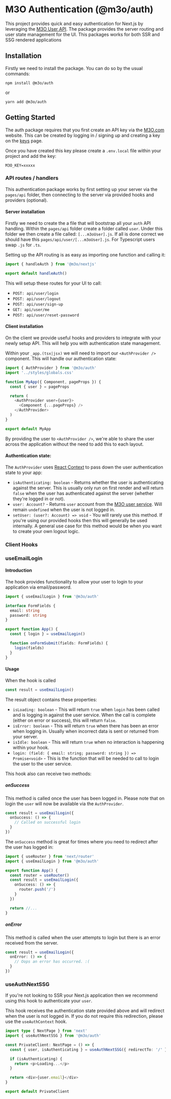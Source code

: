 # M3O Authentication (@m3o/auth)

This project provides quick and easy authentication for Next.js by leveraging the [M3O User API](https://m3o.com/user). The package provides the server routing and user state management for the UI. This packages works for both SSR and SSG rendered applications

## Installation

Firstly we need to install the package. You can do so by the usual commands:

`npm install @m3o/auth`

or

`yarn add @m3o/auth`

## Getting Started

The auth package requires that you first create an API key via the [M3O.com](https://m3o.com) website. This can be created by logging in / signing up and creating a key on the [keys](https://m3o.com/account/keys) page.

Once you have created this key please create a `.env.local` file within your project and add the key:

`M3O_KEY=xxxxx`

### API routes / handlers

This authentication package works by first setting up your server via the `pages/api` folder, then connecting to the server via provided hooks and providers (optional).

#### Server installation

Firstly we need to create the a file that will bootstrap all your `auth` API handling. Within the `pages/api` folder create a folder called `user`. Under this folder we then create a file called: `[...m3oUser].js`. If all is done correct we should have this `pages/api/user/[...m3oUser].js`. For Typescript users swap `.js` for `.ts`.

Setting up the API routing is as easy as importing one function and calling it:

```javascript
import { handleAuth } from '@m3o/nextjs'

export default handleAuth()
```

This will setup these routes for your UI to call:

- `POST: api/user/login`
- `POST: api/user/logout`
- `POST: api/user/sign-up`
- `GET: api/user/me`
- `POST: api/user/reset-password`

#### Client installation

On the client we provide useful hooks and providers to integrate with your newly setup API. This will help you with authentication state management.

Within your `_app.(tsx|jsx)` we will need to import our `<AuthProvider />` component. This will handle our authentication state:

```javascript
import { AuthProvider } from '@m3o/auth'
import '../styles/globals.css'

function MyApp({ Component, pageProps }) {
  const { user } = pageProps

  return (
    <AuthProvider user={user}>
      <Component {...pageProps} />
    </AuthProvider>
  )
}

export default MyApp
```

By providing the user to `<AuthProvider />`, we're able to share the user across the application without the need to add this to each layout.

#### Authentication state:

The `AuthProvider` uses [React Context](https://reactjs.org/docs/context.html) to pass down the user authentication state to your app:

- `isAuthenticating: boolean` - Returns whether the user is authenticating against the server. This is usually only run on first render and will return `false` when the user has authenticated against the server (whether they're logged in or not).
- `user: Account?` - Returns `user` account from the [M3O user service](https://m3o.com/user). Will remain `undefined` when the user is not logged in.
- `setUser: (user?: Account) => void` - You will rarely use this method. If you're using our provided hooks then this will generally be used internally. A general use case for this method would be when you want to create your own logout logic.

### Client Hooks

### useEmailLogin

#### Introduction

The hook provides functionality to allow your user to login to your application via email/password.

```typescript
import { useEmailLogin } from '@m3o/auth'

interface FormFields {
  email: string
  password: string
}

export function App() {
  const { login } = useEmailLogin()

  function onFormSubmit(fields: FormFields) {
    login(fields)
  }
}
```

#### Usage

When the hook is called

```typescript
const result = useEmailLogin()
```

The result object contains these properties:

- `isLoading: boolean` - This will return `true` when `login` has been called and is logging in against the user service. When the call is complete (either on error or success), this will return `false`.
- `isError: boolean` - This will return `true` when there has been an error when logging in. Usually when incorrect data is sent or returned from your server.
- `isIdle: boolean` - This will return `true` when no interaction is happening within your hook.
- `login: (field: { email: string; password: string }) => Promise<void>` - This is the function that will be needed to call to login the user to the user service.

This hook also can receive two methods:

##### onSuccess

This method is called once the user has been logged in. Please note that on login the `user` will now be available via the `AuthProvider`.

```typescript
const result = useEmailLogin({
  onSuccess: () => {
    // Called on successful login
  }
})
```

The `onSuccess` method is great for times where you need to redirect after the user has logged in:

```typescript
import { useRouter } from 'next/router'
import { useEmailLogin } from '@m3o/auth'

export function App() {
  const router = useRouter()
  const result = useEmailLogin({
    onSuccess: () => {
      router.push('/')
    }
  })

  return //...
}
```

##### onError

This method is called when the user attempts to login but there is an error received from the server.

```typescript
const result = useEmailLogin({
  onError: () => {
    // Oops an error has occurred. :(
  }
})
```

### useAuthNextSSG

If you're not looking to SSR your Next.js application then we recommend using this hook to authenticate your `user`.

This hook receives the authentication state provided above and will redirect when the user is not logged in. If you do not require this redirection, please use the `useAuthContext` hook.

```typescript
import type { NextPage } from 'next'
import { useAuthNextSSG } from '@m3o/auth'

const PrivateClient: NextPage = () => {
  const { user, isAuthenticating } = useAuthNextSSG({ redirectTo: '/' })

  if (isAuthenticating) {
    return <p>Loading...</p>
  }

  return <div>{user.email}</div>
}

export default PrivateClient
```
